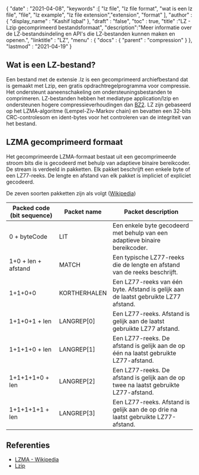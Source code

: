 {
  "date" : "2021-04-08",
  "keywords" :[ "lz file", "lz file format", "wat is een lz file", "file", "lz example", "lz file extension","extension", "format" ],
  "author" : {
    "display_name" : "Kashif Iqbal"
},
  "draft" : "false",
  "toc" : true,
  "title" :"LZ - Lzip gecomprimeerd bestandsformaat",
  "description":"Meer informatie over de LZ-bestandsindeling en API's die LZ-bestanden kunnen maken en openen.",
  "linktitle" : "LZ",
  "menu" : {
    "docs" : {
      "parent" : "compression"
}
},
  "lastmod" : "2021-04-19"
}

## Wat is een LZ-bestand?

Een bestand met de extensie .lz is een gecomprimeerd archiefbestand dat is gemaakt met Lzip, een gratis opdrachtregelprogramma voor compressie. Het ondersteunt aaneenschakeling om ondersteuningsbestanden te comprimeren. LZ-bestanden hebben het mediatype application/lzip en ondersteunen hogere compressieverhoudingen dan [BZ2](/nl/compression/bz2/). LZ zijn gebaseerd op het LZMA-algoritme (Lempel-Ziv-Markov chain) en bevatten een 32-bits CRC-controlesom en ident-bytes voor het controleren van de integriteit van het bestand.

## LZMA gecomprimeerd formaat

Het gecomprimeerde LZMA-formaat bestaat uit een gecomprimeerde stroom bits die is gecodeerd met behulp van adaptieve binaire bereikcoder. De stream is verdeeld in pakketten. Elk pakket beschrijft een enkele byte of een LZ77-reeks. De lengte en afstand van elk pakket is impliciet of expliciet gecodeerd.

De zeven soorten pakketten zijn als volgt ([Wikipedia](https://en.wikipedia.org/wiki/Lempel%E2%80%93Ziv%E2%80%93Markov_chain_algorithm#Compressed_format_overview))

|Packed code (bit sequence) |Packet name |Packet description|
---|---|---|
|0 + byteCode| LIT| Een enkele byte gecodeerd met behulp van een adaptieve binaire bereikcoder.|
|1+0 + len + afstand| MATCH| Een typische LZ77-reeks die de lengte en afstand van de reeks beschrijft.|
|1+1+0+0| KORTHERHALEN| Een LZ77-reeks van één byte. Afstand is gelijk aan de laatst gebruikte LZ77 afstand.|
|1+1+0+1 + len| LANGREP[0]| Een LZ77-reeks. Afstand is gelijk aan de laatst gebruikte LZ77 afstand.|
|1+1+1+0 + len| LANGREP[1]| Een LZ77-reeks. De afstand is gelijk aan de op één na laatst gebruikte LZ77-afstand.|
|1+1+1+1+0 + len| LANGREP[2]| Een LZ77-reeks. De afstand is gelijk aan de op twee na laatst gebruikte LZ77-afstand.|
|1+1+1+1+1 + len| LANGREP[3]| Een LZ77-reeks. Afstand is gelijk aan de op drie na laatst gebruikte LZ77-afstand.|


## Referenties

* [LZMA - Wikipedia](https://en.wikipedia.org/wiki/Lempel%E2%80%93Ziv%E2%80%93Markov_chain_algorithm#Compressed_format_overview)
* [Lzip](https://en.wikipedia.org/wiki/Lzip)

